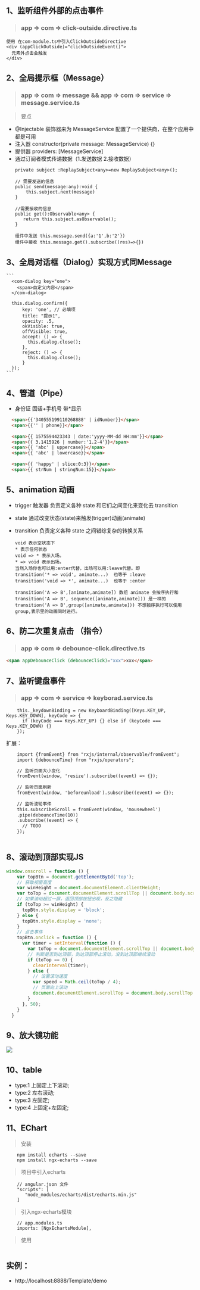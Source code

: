 ## 1、监听组件外部的点击事件
 > ### app => com => click-outside.directive.ts
  ```
  使用 在com-module.ts中引入ClickOutsideDirective 
  <div (appClickOutside)="clickOutsideEvent()">
    元素外点击会触发
  </div>
  ```
  
## 2、全局提示框（Message）  
 > ### app => com => message && app => com => service => message.service.ts 
 
 > 要点
 - @Injectable 装饰器来为 MessageService 配置了一个提供商，在整个应用中都是可用
 - 注入器 constructor(private message: MessageService) {}
 - 提供器 providers: [MessageService]
 - 通过订阅者模式传递数据（1.发送数据 2.接收数据）
    ```
    private subject :ReplaySubject<any>=new ReplaySubject<any>();
    
    // 需要发送的信息
    public send(message:any):void {
        this.subject.next(message)
    }
    
    //需要接收的信息
    public get():Observable<any> {
       return this.subject.asObservable();
    }
    ```
    ```
    组件中发送 this.message.send({a:'1',b:'2'})
    组件中接收 this.message.get().subscribe((res)=>{})
    ```
    
## 3、全局对话框（Dialog）实现方式同Message
    ```
      <com-dialog key="one">
        <span>自定义内容</span>
      </com-dialog>
      
      this.dialog.confirm({
          key: 'one', // 必填项
          title: "提示1",
          opacity: .5,
          okVisible: true,
          offVisible: true,
          accept: () => {
            this.dialog.close();
          },
          reject: () => {
            this.dialog.close();
          }
      });
    ```    
  

## 4、管道（Pipe）
- 身份证  固话+手机号 带*显示
```html
  <span>{{'340555199110268888' | idNumber}}</span>
  <span>{{'' | phone}}</span>
  
  <span>{{ 1575594423343 | date:'yyyy-MM-dd HH:mm'}}</span>
  <span>{{ 3.1415926 | number:'1.2-4'}}</span>
  <span>{{ 'abc' | uppercase}}</span>
  <span>{{ 'abc' | lowercase}}</span>
      
  <span>{{ 'happy' | slice:0:3}}</span>
  <span>{{ strNum | stringNum:15}}</span>
```

## 5、animation 动画
- trigger 触发器 负责定义各种 state 和它们之间变化来变化去 transition
- state 通过改变状态(state)来触发(trigger)动画(animate)
- transition 负责定义各种 state 之间错综复杂的转换关系

      void 表示空状态下   
      * 表示任何状态
      void => * 表示入场。
      * => void 表示出场。
      当然入场你也可以用:enter代替，出场可以用:leave代替。即
      transition('* => void', animate...)  也等于 :leave
      transition('void => *', animate...)  也等于 :enter
      
      transition('A => B',[animate,animate]) 数组 animate 会按序执行和 transition('A => B', sequence([animate,animate])) 是一样的 
      transition('A => B',group([animate,animate])) 不想按序执行可以使用 group,表示里的动画同时进行。


## 6、防二次重复点击 （指令）
> ### app => com => debounce-click.directive.ts
```html
<span appDebounceClick (debounceClick)="xxx">xxx</span>
```

## 7、监听键盘事件
> ### app => com => service => keyborad.service.ts 
```
    this._keydownBinding = new KeyboardBinding([Keys.KEY_UP, Keys.KEY_DOWN], keyCode => {
      if (keyCode === Keys.KEY_UP) {} else if (keyCode === Keys.KEY_DOWN) {}
    });
```
扩展：
```html
    import {fromEvent} from "rxjs/internal/observable/fromEvent";
    import {debounceTime} from "rxjs/operators";

    // 监听页面大小变化
    fromEvent(window, 'resize').subscribe((event) => {});
    
    // 监听页面刷新
    fromEvent(window, 'beforeunload').subscribe((event) => {});
    
    // 监听滚轮事件
    this.subscribeScroll = fromEvent(window, 'mousewheel')
    .pipe(debounceTime(10))
    .subscribe((event) => {
      // TODO
    });
    
```

## 8、滚动到顶部实现JS
```js
window.onscroll = function () {
    var topBtn = document.getElementById('top');
    // 获取视窗高度
    var winHeight = document.documentElement.clientHeight;
    var toTop = document.documentElement.scrollTop || document.body.scrollTop;
    // 如果滚动超过一屏，返回顶部按钮出现，反之隐藏
    if (toTop >= winHeight) {
      topBtn.style.display = 'block';
    } else {
      topBtn.style.display = 'none';
    }
    // 点击事件
    topBtn.onclick = function () {
      var timer = setInterval(function () {
        var toTop = document.documentElement.scrollTop || document.body.scrollTop;
        // 判断是否到达顶部，到达顶部停止滚动，没到达顶部继续滚动
        if (toTop == 0) {
          clearInterval(timer);
        } else {
          // 设置滚动速度
          var speed = Math.ceil(toTop / 4);
          // 页面向上滚动
          document.documentElement.scrollTop = document.body.scrollTop = toTop - speed;
        }
      }, 50);
    }
  }
```

## 9、放大镜功能 
![](https://github.com/xueyeqing/Angular2Template/blob/master/Angular2Template/src/app/demo/img-enlarge/image/d.png)

## 10、table
- type:1 上固定上下滚动;  
- type:2 左右滚动;  
- type:3 左固定;  
- type:4 上固定+左固定;
 
## 11、EChart
> 安装
```
    npm install echarts --save 
    npm install ngx-echarts --save
```

> 项目中引入echarts
```
    // angular.json 文件
    "scripts": [
       "node_modules/echarts/dist/echarts.min.js"
    ]
```
> 引入ngx-echarts模块
```
    // app.modules.ts
    imports: [NgxEchartsModule],
```
> 使用
```
```

## 实例：  
- http://localhost:8888/Template/demo